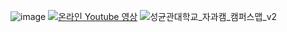 ![image](https://github.com/user-attachments/assets/dcb18208-73f5-4e06-97a5-8838f85a0d85)
[![온라인 Youtube 영상](https://github.com/user-attachments/assets/856dab90-2971-4932-b740-205093c48694)](https://www.youtube.com/playlist?list=PLIyoAG_PPqRfgHJl1UnMCg3h4-mE_eBfF)
![성균관대학교_자과캠_캠퍼스맵_v2](https://github.com/SKKUAutoLab/H-Mobility-Autonomous-Advanced-Course/assets/68187536/6787b15d-2aa5-4854-9df1-5307e4d48119)


